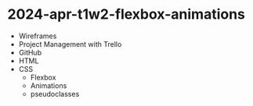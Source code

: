 # 2024-apr-t1w2-flexbox-animations

- Wireframes
- Project Management with Trello
- GitHub
- HTML
- CSS
  - Flexbox
  - Animations
  - pseudoclasses 